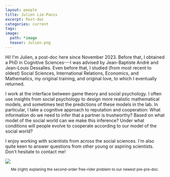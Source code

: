 ```yaml
---
layout: people
title: Julien Lie-Panis
excerpt: Post-doc
categories: current
tags:
image:
  path: *image
  teaser: Julien.png
---
```


Hi! I'm Julien, a post-doc here since November 2023. Before that, I obtained a PhD in Cognitive Sciences---I was advised by Jean-Baptiste André and Jean-Louis Dessalles. Even before that, I studied (from most recent to oldest) Social Sciences, International Relations, Economics, and Mathematics, my original training, and original love, to which I eventually returned.

I work at the interface between game theory and social psychology. I often use insights from social psychology to design more realistic mathematical models, and sometimes test the predictions of these models in the lab. 
In particular, I take a cognitive approach to reputation and cooperation: What information do we need to infer that a partner is trustworthy? Based on what model of the social world can we make this inference? Under what conditions will people evolve to cooperate according to our model of the social world?

I enjoy working with scientists from across the social sciences. I'm also quite keen to answer questions from other young or aspiring scientists. Don't hesitate to contact me!

<div id="socialMedia" style="text-align:center">
    <a href="jliep@pm.me" title="Email"><i style="font-size:24px" class="fa fa-envelope"></i></a>
  <!--  <a href="https://github.com/jliep" title="GitHub"><i style="font-size:24px" class="fa fa-github"></i></a> -->
    <a href="https://twitter.com/JulienLiePanis" title="Twitter"><i style="font-size:24px" class="fa fa-twitter"></i></a>
  <!--   <a href="https://sites.google.com/view/julien-lie-panis" title="Webpage"><i style="font-size:24px" class="fa fa-home"></i></a> -->
</div>

<img src="../../images/Julien.png" class="center">
<p align="center" style="font-size: smaller;">
  Me (right) explaning the second-order free-rider problem to our newest pre-pre-doc.
</p>
